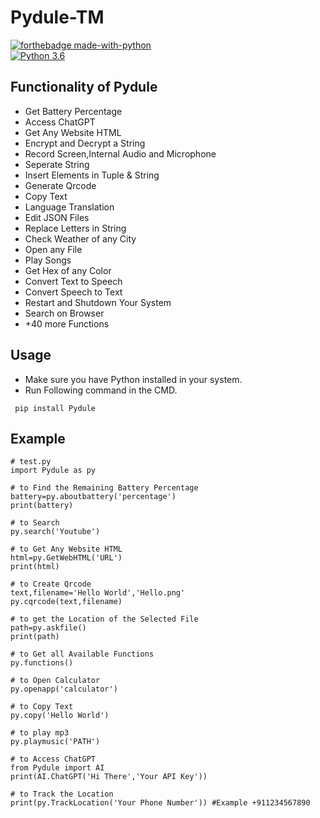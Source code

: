 # Pydule-TM

[![forthebadge made-with-python](http://ForTheBadge.com/images/badges/made-with-python.svg)](https://www.python.org/)                 
[![Python 3.6](https://img.shields.io/badge/python-3.10.7-blue.svg)](https://www.python.org/downloads/release/python-3107/)   

## Functionality of Pydule

- Get Battery Percentage
- Access ChatGPT
- Get Any Website HTML
- Encrypt and Decrypt a String
- Record Screen,Internal Audio and Microphone
- Seperate String
- Insert Elements in Tuple & String
- Generate Qrcode
- Copy Text
- Language Translation
- Edit JSON Files
- Replace Letters in String
- Check Weather of any City
- Open any File
- Play Songs
- Get Hex of any Color
- Convert Text to Speech
- Convert Speech to Text
- Restart and Shutdown Your System
- Search on Browser
- +40 more Functions

## Usage

- Make sure you have Python installed in your system.
- Run Following command in the CMD.
 ```
  pip install Pydule
  ```
## Example

 ```
# test.py
import Pydule as py

# to Find the Remaining Battery Percentage
battery=py.aboutbattery('percentage')
print(battery)

# to Search 
py.search('Youtube')

# to Get Any Website HTML
html=py.GetWebHTML('URL')
print(html)

# to Create Qrcode
text,filename='Hello World','Hello.png'
py.cqrcode(text,filename)

# to get the Location of the Selected File
path=py.askfile()
print(path)

# to Get all Available Functions
py.functions() 

# to Open Calculator
py.openapp('calculator')

# to Copy Text
py.copy('Hello World')

# to play mp3
py.playmusic('PATH')

# to Access ChatGPT
from Pydule import AI
print(AI.ChatGPT('Hi There','Your API Key'))

# to Track the Location
print(py.TrackLocation('Your Phone Number')) #Example +911234567890
  ```